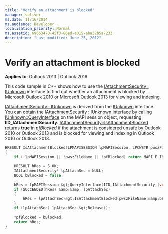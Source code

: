 ```yaml
---
title: "Verify an attachment is blocked"
manager: soliver
ms.date: 11/16/2014
ms.audience: Developer
localization_priority: Normal
ms.assetid: 69663470-45f3-86ed-e015-eba32b5a7233
description: "Last modified: June 25, 2012"
---
```


# Verify an attachment is blocked

**Applies to**: Outlook 2013 | Outlook 2016 
  
This code sample in C++ shows how to use the [IAttachmentSecurity : IUnknown](iattachmentsecurityiunknown.md) interface to find out whether an attachment is blocked by Microsoft Outlook 2010 or Microsoft Outlook 2013 for viewing and indexing. 
  
[IAttachmentSecurity : IUnknown](iattachmentsecurityiunknown.md) is derived from the [IUnknown](https://msdn.microsoft.com/library/ms680509%28VS.85%29.aspx) interface. You can obtain the [IAttachmentSecurity : IUnknown](iattachmentsecurityiunknown.md) interface by calling [IUnknown::QueryInterface](https://msdn.microsoft.com/library/ms682521%28v=VS.85%29.aspx) on the MAPI session object, requesting **IID_IAttachmentSecurity**. [IAttachmentSecurity::IsAttachmentBlocked](iattachmentsecurity-isattachmentblocked.md) returns **true** in  _pfBlocked_ if the attachment is considered unsafe by Outlook 2010 or Outlook 2013 and is blocked for viewing and indexing in Outlook 2010 or Outlook 2013. 
  
```cpp
HRESULT IsAttachmentBlocked(LPMAPISESSION lpMAPISession, LPCWSTR pwszFileName, BOOL* pfBlocked) 
{ 
    if (!lpMAPISession || !pwszFileName || !pfBlocked) return MAPI_E_INVALID_PARAMETER; 
 
    HRESULT hRes = S_OK; 
    IAttachmentSecurity* lpAttachSec = NULL; 
    BOOL bBlocked = false; 
 
    hRes = lpMAPISession-&gt;QueryInterface(IID_IAttachmentSecurity,(void**)&amp;lpAttachSec); 
    if (SUCCEEDED(hRes) &amp;&amp; lpAttachSec) 
    { 
        hRes = lpAttachSec-&gt;IsAttachmentBlocked(pwszFileName,&amp;bBlocked); 
    } 
    if (lpAttachSec) lpAttachSec-&gt;Release(); 
 
    *pfBlocked = bBlocked; 
    return hRes; 
}

```


